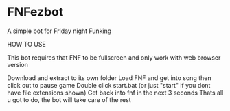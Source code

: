 # FNFezbot
A simple bot for Friday night Funking

HOW TO USE

This bot requires that FNF to be fullscreen and only work with web browser version

Download and extract to its own folder
Load FNF and get into song then click out to pause game
Double click start.bat (or just "start" if you dont have file extensions shown)
Get back into fnf in the next 3 seconds
Thats all u got to do, the bot will take care of the rest
